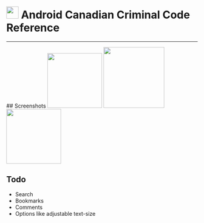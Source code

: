 # <img src="https://github.com/simplegr33n/android-reference-criminal-code/blob/master/screenshots/logos/logo2.png" width="32"> Android Canadian Criminal Code Reference 

<hr>
## Screenshots

<img src="https://github.com/simplegr33n/android-reference-criminal-code/blob/master/screenshots/phone0005.jpg" width="144">
<img src="https://github.com/simplegr33n/android-reference-criminal-code/blob/master/screenshots/tablet0004.jpg" width="160">
<img src="https://github.com/simplegr33n/android-reference-criminal-code/blob/master/screenshots/tablet0003.jpg" width="144">

## Todo
* Search
* Bookmarks
* Comments
* Options like adjustable text-size







